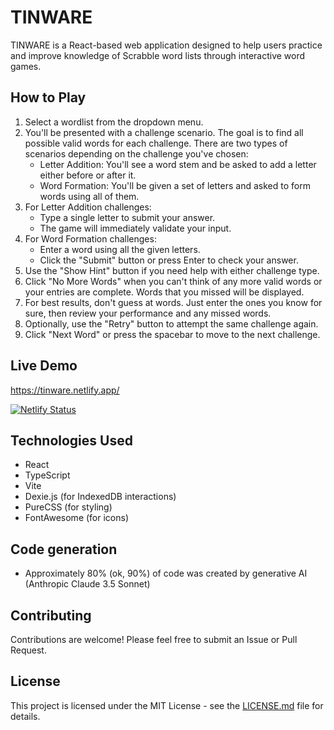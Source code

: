# TINWARE

TINWARE is a React-based web application designed to help users practice and improve knowledge of Scrabble word lists through interactive word games.

## How to Play

1. Select a wordlist from the dropdown menu.
2. You'll be presented with a challenge scenario. The goal is to find all possible valid words for each challenge.  There are two types of scenarios depending on the challenge you've chosen:
   - Letter Addition: You'll see a word stem and be asked to add a letter either before or after it.
   - Word Formation: You'll be given a set of letters and asked to form words using all of them.
3. For Letter Addition challenges:
   - Type a single letter to submit your answer.
   - The game will immediately validate your input.
4. For Word Formation challenges:
   - Enter a word using all the given letters.
   - Click the "Submit" button or press Enter to check your answer.
5. Use the "Show Hint" button if you need help with either challenge type.
6. Click "No More Words" when you can't think of any more valid words or your entries are complete.  Words that you missed will be displayed.
7. For best results, don't guess at words.  Just enter the ones you know for sure, then review your performance and any missed words.
9. Optionally, use the "Retry" button to attempt the same challenge again.
10. Click "Next Word" or press the spacebar to move to the next challenge.

## Live Demo

https://tinware.netlify.app/

[![Netlify Status](https://api.netlify.com/api/v1/badges/45b4f791-9b68-4e61-bc91-17e4339d8fe9/deploy-status)](https://app.netlify.com/sites/tinware/deploys)

## Technologies Used

- React
- TypeScript
- Vite
- Dexie.js (for IndexedDB interactions)
- PureCSS (for styling)
- FontAwesome (for icons)

## Code generation

- Approximately 80% (ok, 90%) of code was created by generative AI (Anthropic Claude 3.5 Sonnet)

## Contributing

Contributions are welcome! Please feel free to submit an Issue or Pull Request.

## License

This project is licensed under the MIT License - see the [LICENSE.md](LICENSE.md) file for details.
